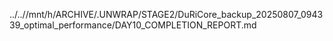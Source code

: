 ../..//mnt/h/ARCHIVE/.UNWRAP/STAGE2/DuRiCore_backup_20250807_094339_optimal_performance/DAY10_COMPLETION_REPORT.md